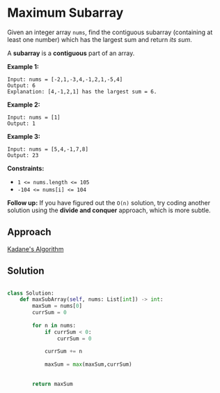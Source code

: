 # Maximum Subarray

Given an integer array `nums`, find the contiguous subarray (containing at least one number) which has the largest sum and return _its sum_.

A **subarray** is a **contiguous** part of an array.

 

**Example 1:**

```
Input: nums = [-2,1,-3,4,-1,2,1,-5,4]
Output: 6
Explanation: [4,-1,2,1] has the largest sum = 6.
```

**Example 2:**

```
Input: nums = [1]
Output: 1
```

**Example 3:**

```
Input: nums = [5,4,-1,7,8]
Output: 23
```

 

**Constraints:**

- `1 <= nums.length <= 105`
- `-104 <= nums[i] <= 104`

 

**Follow up:** If you have figured out the `O(n)` solution, try coding another solution using the **divide and conquer** approach, which is more subtle.


## Approach

[Kadane's Algorithm](inkdrop://note/SU0JNleBa)

## Solution

```python

class Solution:
    def maxSubArray(self, nums: List[int]) -> int:
        maxSum = nums[0]
        currSum = 0
        
        for n in nums:
            if currSum < 0:
                currSum = 0
                
            currSum += n
            
            maxSum = max(maxSum,currSum)
            
            
        return maxSum

```